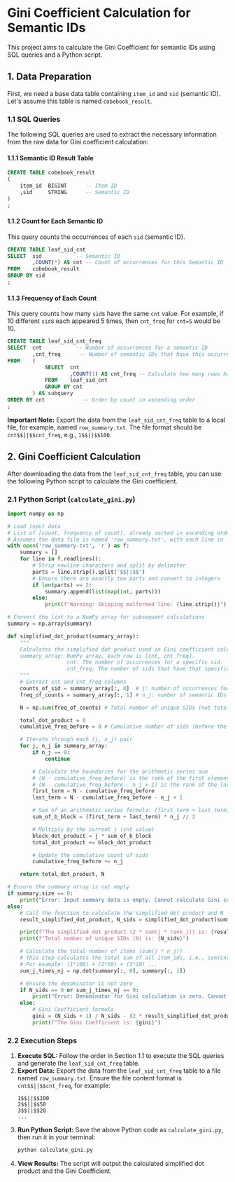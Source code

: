 # Gini Coefficient Calculation for Semantic IDs

This project aims to calculate the Gini Coefficient for semantic IDs using SQL queries and a Python script.

## 1. Data Preparation

First, we need a base data table containing `item_id` and `sid` (semantic ID). Let's assume this table is named `cobebook_result`.

### 1.1 SQL Queries

The following SQL queries are used to extract the necessary information from the raw data for Gini coefficient calculation:

#### 1.1.1 Semantic ID Result Table

```sql
CREATE TABLE cobebook_result
(
    item_id  BIGINT      -- Item ID
    ,sid     STRING      -- Semantic ID
)
;
```

#### 1.1.2 Count for Each Semantic ID

This query counts the occurrences of each `sid` (semantic ID).

```sql
CREATE TABLE leaf_sid_cnt
SELECT  sid           -- Semantic ID
        ,COUNT(*) AS cnt -- Count of occurrences for this Semantic ID
FROM    cobebook_result
GROUP BY sid
;
```

#### 1.1.3 Frequency of Each Count

This query counts how many `sid`s have the same `cnt` value. For example, if 10 different `sid`s each appeared 5 times, then `cnt_freq` for `cnt=5` would be 10.

```sql
CREATE TABLE leaf_sid_cnt_freq
SELECT  cnt           -- Number of occurrences for a semantic ID
        ,cnt_freq      -- Number of semantic IDs that have this occurrence count
FROM    (
            SELECT  cnt
                    ,COUNT(1) AS cnt_freq -- Calculate how many rows have each cnt value
            FROM    leaf_sid_cnt
            GROUP BY cnt
        ) AS subquery
ORDER BY cnt            -- Order by count in ascending order
;
```

**Important Note:** Export the data from the `leaf_sid_cnt_freq` table to a local file, for example, named `row_summary.txt`. The file format should be `cnt$$||$$cnt_freq`, e.g., `1$$||$$100`.

## 2. Gini Coefficient Calculation

After downloading the data from the `leaf_sid_cnt_freq` table, you can use the following Python script to calculate the Gini coefficient.

### 2.1 Python Script (`calculate_gini.py`)

```python
import numpy as np

# Load input data
# List of [count, frequency of count], already sorted in ascending order
# Assumes the data file is named 'row_summary.txt', with each line in 'count$$||$$frequency' format
with open('row_summary.txt', 'r') as f:
    summary = []
    for line in f.readlines():
        # Strip newline characters and split by delimiter
        parts = line.strip().split('$$||$$')
        # Ensure there are exactly two parts and convert to integers
        if len(parts) == 2:
            summary.append(list(map(int, parts)))
        else:
            print(f"Warning: Skipping malformed line: {line.strip()}")

# Convert the list to a NumPy array for subsequent calculations
summary = np.array(summary)

def simplified_dot_product(summary_array):
    """
    Calculates the simplified dot product used in Gini coefficient calculation.
    summary_array: NumPy array, each row is [cnt, cnt_freq].
                   cnt: The number of occurrences for a specific sid.
                   cnt_freq: The number of sids that have that specific count.
    """
    # Extract cnt and cnt_freq columns
    counts_of_sid = summary_array[:, 0]  # j: number of occurrences for a semantic ID
    freq_of_counts = summary_array[:, 1] # n_j: number of semantic IDs having that count

    N = np.sum(freq_of_counts) # Total number of unique SIDs (not total items)

    total_dot_product = 0
    cumulative_freq_before = 0 # Cumulative number of sids (before the current cnt_freq)

    # Iterate through each (j, n_j) pair
    for j, n_j in summary_array:
        if n_j == 0:
            continue

        # Calculate the boundaries for the arithmetic series sum
        # (N - cumulative_freq_before) is the rank of the first element in the current group
        # (N - cumulative_freq_before - n_j + 1) is the rank of the last element in the current group
        first_term = N - cumulative_freq_before
        last_term = N - cumulative_freq_before - n_j + 1

        # Sum of an arithmetic series formula: (first_term + last_term) * number_of_terms / 2
        sum_of_b_block = (first_term + last_term) * n_j // 2

        # Multiply by the current j (cnt value)
        block_dot_product = j * sum_of_b_block
        total_dot_product += block_dot_product

        # Update the cumulative count of sids
        cumulative_freq_before += n_j

    return total_dot_product, N

# Ensure the summary array is not empty
if summary.size == 0:
    print("Error: Input summary data is empty. Cannot calculate Gini coefficient.")
else:
    # Call the function to calculate the simplified dot product and N
    result_simplified_dot_product, N_sids = simplified_dot_product(summary)

    print(f"The simplified dot product (2 * sum(j * rank_j)) is: {result_simplified_dot_product}")
    print(f"Total number of unique SIDs (N) is: {N_sids}")

    # Calculate the total number of items (sum(j * n_j))
    # This step calculates the total sum of all item_ids, i.e., sum(cnt * cnt_freq)
    # For example: (1*100) + (2*50) + (3*20) ...
    sum_j_times_nj = np.dot(summary[:, 0], summary[:, 1])

    # Ensure the denominator is not zero
    if N_sids == 0 or sum_j_times_nj == 0:
        print("Error: Denominator for Gini calculation is zero. Cannot calculate Gini coefficient.")
    else:
        # Gini Coefficient formula
        gini = (N_sids + 1) / N_sids - (2 * result_simplified_dot_product / (N_sids * sum_j_times_nj))
        print(f"The Gini Coefficient is: {gini}")

```

### 2.2 Execution Steps

1.  **Execute SQL:** Follow the order in Section 1.1 to execute the SQL queries and generate the `leaf_sid_cnt_freq` table.
2.  **Export Data:** Export the data from the `leaf_sid_cnt_freq` table to a file named `row_summary.txt`. Ensure the file content format is `cnt$$||$$cnt_freq`, for example:
    ```
    1$$||$$100
    2$$||$$50
    3$$||$$20
    ...
    ```
3.  **Run Python Script:** Save the above Python code as `calculate_gini.py`, then run it in your terminal:
    ```bash
    python calculate_gini.py
    ```
4.  **View Results:** The script will output the calculated simplified dot product and the Gini Coefficient.
